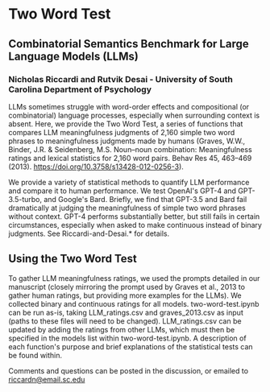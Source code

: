 # Two Word Test
## Combinatorial Semantics Benchmark for Large Language Models (LLMs)
### Nicholas Riccardi and Rutvik Desai - University of South Carolina Department of Psychology

LLMs sometimes struggle with word-order effects and compositional (or combinatorial) language processes, especially when surrounding context is absent. Here, we provide the Two Word Test, a series of functions that compares LLM meaningfulness judgments of 2,160 simple two word phrases to meaningfulness judgments made by humans (Graves, W.W., Binder, J.R. & Seidenberg, M.S. Noun–noun combination: Meaningfulness ratings and lexical statistics for 2,160 word pairs. Behav Res 45, 463–469 (2013). https://doi.org/10.3758/s13428-012-0256-3).

We provide a variety of statistical methods to quantify LLM performance and compare it to human performance. We test OpenAI's GPT-4 and GPT-3.5-turbo, and Google's Bard. Briefly, we find that GPT-3.5 and Bard fail dramatically at judging the meaningfulness of simple two word phrases without context. GPT-4 performs substantially better, but still fails in certain circumstances, especially when asked to make continuous instead of binary judgments. See Riccardi-and-Desai.* for details.

## Using the Two Word Test

To gather LLM meaningfulness ratings, we used the prompts detailed in our manuscript (closely mirroring the prompt used by Graves et al., 2013 to gather human ratings, but providing more examples for the LLMs). We collected binary and continuous ratings for all models. two-word-test.ipynb can be run as-is, taking LLM_ratings.csv and graves_2013.csv as input (paths to these files will need to be changed). LLM_ratings.csv can be updated by adding the ratings from other LLMs, which must then be specified in the models list within two-word-test.ipynb. A description of each function's purpose and brief explanations of the statistical tests can be found within.

Comments and questions can be posted in the discussion, or emailed to riccardn@email.sc.edu
